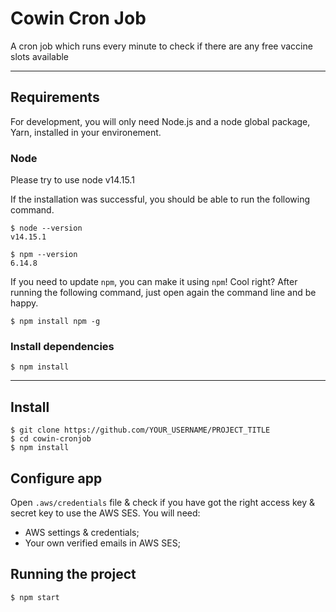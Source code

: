 # Cowin Cron Job

A cron job which runs every minute to check if there are any free vaccine slots available

---
## Requirements

For development, you will only need Node.js and a node global package, Yarn, installed in your environement.

### Node
Please try to use node v14.15.1

If the installation was successful, you should be able to run the following command.

    $ node --version
    v14.15.1

    $ npm --version
    6.14.8

If you need to update `npm`, you can make it using `npm`! Cool right? After running the following command, just open again the command line and be happy.

    $ npm install npm -g

###
### Install dependencies

    $ npm install

---

## Install

    $ git clone https://github.com/YOUR_USERNAME/PROJECT_TITLE
    $ cd cowin-cronjob
    $ npm install

## Configure app

Open `.aws/credentials` file & check if you have got the right access key & secret key to use the AWS SES. You will need:

- AWS settings & credentials;
- Your own verified emails in AWS SES;

## Running the project

    $ npm start
